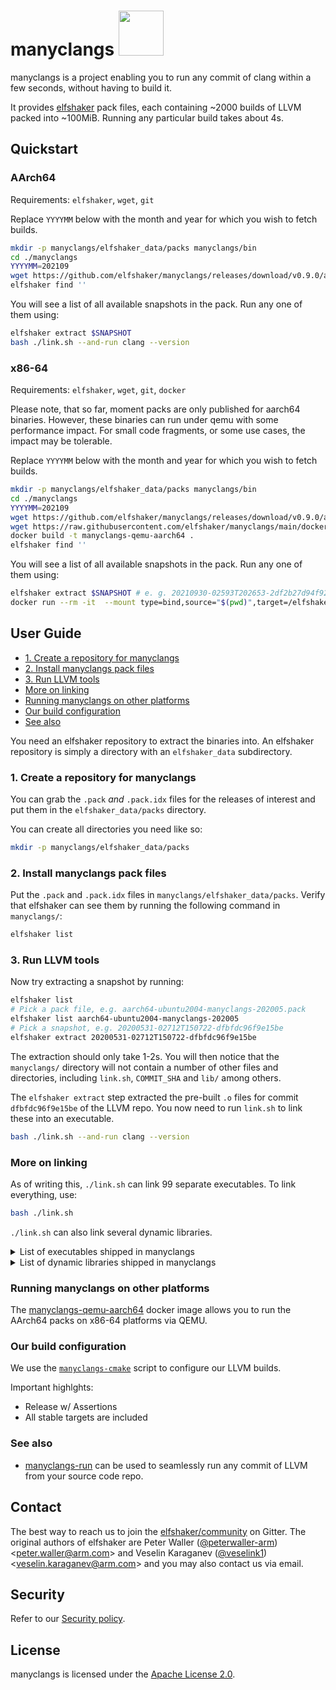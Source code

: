 # manyclangs <img src="https://llvm.org/img/DragonSmall.png" width="auto" height="72">
manyclangs is a project enabling you to run any commit of clang within a few seconds, without having to build it.

It provides [elfshaker](https://github.com/elfshaker/elfshaker) pack files, each containing ~2000 builds of LLVM packed into ~100MiB. Running any particular build takes about 4s.

## Quickstart

### AArch64
Requirements: `elfshaker`, `wget`, `git`

Replace `YYYYMM` below with the month and year for which you wish to fetch builds.
```bash
mkdir -p manyclangs/elfshaker_data/packs manyclangs/bin
cd ./manyclangs
YYYYMM=202109
wget https://github.com/elfshaker/manyclangs/releases/download/v0.9.0/aarch64-ubuntu2004-manyclangs-$YYYYMM.pack{,.idx} -P elfshaker_data/packs
elfshaker find ''
```

You will see a list of all available snapshots in the pack.
Run any one of them using:
```bash
elfshaker extract $SNAPSHOT
bash ./link.sh --and-run clang --version
```

### x86-64
Requirements: `elfshaker`, `wget`, `git`, `docker`

Please note, that so far, moment packs are only published for aarch64 binaries.
However, these binaries can run under qemu with some performance impact. For
small code fragments, or some use cases, the impact may be tolerable.

Replace `YYYYMM` below with the month and year for which you wish to fetch builds.
```bash
mkdir -p manyclangs/elfshaker_data/packs manyclangs/bin
cd ./manyclangs
YYYYMM=202109
wget https://github.com/elfshaker/manyclangs/releases/download/v0.9.0/aarch64-ubuntu2004-manyclangs-$YYYYMM.pack{,.idx} -P elfshaker_data/packs
wget https://raw.githubusercontent.com/elfshaker/manyclangs/main/docker-qemu-aarch64/Dockerfile
docker build -t manyclangs-qemu-aarch64 .
elfshaker find ''
```

You will see a list of all available snapshots in the pack.
Run any one of them using:
```bash
elfshaker extract $SNAPSHOT # e. g. 20210930-02593T202653-2df2b27d94f9268
docker run --rm -it  --mount type=bind,source="$(pwd)",target=/elfshaker manyclangs-qemu-aarch64  bash -c 'bash ./link.sh --and-run clang --version'
```

## User Guide

- [1. Create a repository for manyclangs](#1-create-a-repository-for-manyclangs)
- [2. Install manyclangs pack files](#2-install-manyclangs-pack-files)
- [3. Run LLVM tools](#3-run-llvm-tools)
- [More on linking](#more-on-linking)
- [Running manyclangs on other platforms](#running-manyclangs-on-other-platforms)
- [Our build configuration](#our-build-configuration)
- [See also](#see-also)

You need an elfshaker repository to extract the binaries into. An elfshaker repository is simply a directory with an `elfshaker_data` subdirectory.

### 1. Create a repository for manyclangs
You can grab the `.pack` *and* `.pack.idx` files for the releases of interest and put them in the `elfshaker_data/packs` directory.

You can create all directories you need like so:
```bash
mkdir -p manyclangs/elfshaker_data/packs
```

### 2. Install manyclangs pack files
Put the `.pack` and `.pack.idx` files in `manyclangs/elfshaker_data/packs`. Verify that elfshaker can see them by running the following command in `manyclangs/`:
```bash
elfshaker list
```

### 3. Run LLVM tools
Now try extracting a snapshot by running:
```bash
elfshaker list
# Pick a pack file, e.g. aarch64-ubuntu2004-manyclangs-202005.pack
elfshaker list aarch64-ubuntu2004-manyclangs-202005
# Pick a snapshot, e.g. 20200531-02712T150722-dfbfdc96f9e15be
elfshaker extract 20200531-02712T150722-dfbfdc96f9e15be
```

The extraction should only take 1-2s. You will then notice that the `manyclangs/` directory will not contain a number of other files and directories, including `link.sh`, `COMMIT_SHA` and `lib/` among others.

The `elfshaker extract` step extracted the pre-built `.o` files for commit `dfbfdc96f9e15be` of the LLVM repo. You now need to run `link.sh` to link these into an executable.
```bash
bash ./link.sh --and-run clang --version
```

### More on linking
As of writing this, `./link.sh` can link 99 separate executables. To link everything, use:
```bash
bash ./link.sh
```

`./link.sh` can also link several dynamic libraries.

<details>
  <summary>List of executables shipped in manyclangs</summary>

    - FileCheck
    - arcmt-test
    - bugpoint
    - c-arcmt-test
    - c-index-test
    - clang
    - clang++
    - clang-$VER
    - clang-check
    - clang-cl
    - clang-cpp
    - clang-diff
    - clang-extdef-mapping
    - clang-format
    - clang-import-test
    - clang-offload-bundler
    - clang-offload-wrapper
    - clang-refactor
    - clang-rename
    - clang-scan-deps
    - clang-tblgen
    - count
    - diagtool
    - dsymutil
    - llc
    - lli
    - lli-child-target
    - llvm-PerfectShuffle
    - llvm-addr2line
    - llvm-ar
    - llvm-as
    - llvm-bcanalyzer
    - llvm-c-test
    - llvm-cat
    - llvm-cfi-verify
    - llvm-config
    - llvm-cov
    - llvm-cvtres
    - llvm-cxxdump
    - llvm-cxxfilt
    - llvm-cxxmap
    - llvm-diff
    - llvm-dis
    - llvm-dlltool
    - llvm-dwarfdump
    - llvm-dwp
    - llvm-elfabi
    - llvm-exegesis
    - llvm-extract
    - llvm-gsymutil
    - llvm-ifs
    - llvm-install-name-tool
    - llvm-isel-fuzzer
    - llvm-itanium-demangle-fuzzer
    - llvm-jitlink
    - llvm-lib
    - llvm-link
    - llvm-lipo
    - llvm-lto
    - llvm-lto2
    - llvm-mc
    - llvm-mca
    - llvm-microsoft-demangle-fuzzer
    - llvm-ml
    - llvm-modextract
    - llvm-mt
    - llvm-nm
    - llvm-objcopy
    - llvm-objdump
    - llvm-opt-fuzzer
    - llvm-opt-report
    - llvm-pdbutil
    - llvm-profdata
    - llvm-ranlib
    - llvm-rc
    - llvm-readelf
    - llvm-readobj
    - llvm-reduce
    - llvm-rtdyld
    - llvm-size
    - llvm-special-case-list-fuzzer
    - llvm-split
    - llvm-stress
    - llvm-strings
    - llvm-strip
    - llvm-symbolizer
    - llvm-tblgen
    - llvm-undname
    - llvm-xray
    - llvm-yaml-numeric-parser-fuzzer
    - not
    - obj2yaml
    - opt
    - sancov
    - sanstats
    - verify-uselistorder
    - yaml-bench
    - yaml2obj
</details>

<details>
  <summary>List of dynamic libraries shipped in manyclangs</summary>

    - libLTO.so
    - libLTO.so.$VERgit
    - libRemarks.so
    - libRemarks.so.$VERgit
    - libclang-cpp.so
    - libclang-cpp.so.$VERgit
    - libclang.so
    - libclang.so.$VER
    - libclang.so.$VERgit
</details>

### Running manyclangs on other platforms

The [manyclangs-qemu-aarch64](https://github.com/elfshaker/manyclangs/tree/main/docker-qemu-aarch64) docker image allows you to run the AArch64 packs on x86-64 platforms via QEMU.

### Our build configuration
We use the [`manyclangs-cmake`](https://github.com/elfshaker/elfshaker/blob/main/contrib/manyclangs-cmake) script to configure our LLVM builds.

Important highlghts:
- Release w/ Assertions
- All stable targets are included

### See also
- [manyclangs-run](https://github.com/elfshaker/elfshaker/blob/main/contrib/manyclangs-run) can be used to seamlessly run any commit of LLVM from your source code repo.

## Contact

The best way to reach us to join the [elfshaker/community](https://gitter.im/elfshaker/community) on Gitter.
The original authors of elfshaker are Peter Waller ([@peterwaller-arm](https://github.com/peterwaller-arm)) \<peter.waller@arm.com\> and Veselin Karaganev ([@veselink1](https://github.com/veselink1)) \<veselin.karaganev@arm.com\> and you may also contact us via email.

## Security

Refer to our [Security policy](SECURITY.md).

## License

manyclangs is licensed under the [Apache License 2.0](LICENSE).
